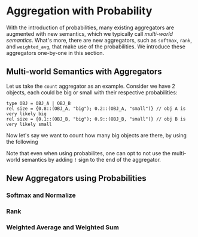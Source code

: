 # Aggregation with Probability

With the introduction of probabilities, many existing aggregators are augmented with new semantics, which we typically call *multi-world semantics*.
What's more, there are new aggregators, such as `softmax`, `rank`, and `weighted_avg`, that make use of the probabilities.
We introduce these aggregators one-by-one in this section.

## Multi-world Semantics with Aggregators

Let us take the `count` aggregator as an example.
Consider we have 2 objects, each could be big or small with their respective probabilities:

``` scl
type OBJ = OBJ_A | OBJ_B
rel size = {0.8::(OBJ_A, "big"); 0.2::(OBJ_A, "small")} // obj A is very likely big
rel size = {0.1::(OBJ_B, "big"); 0.9::(OBJ_B, "small")} // obj B is very likely small
```

Now let's say we want to count how many big objects are there, by using the following

Note that even when using probabilites, one can opt to not use the multi-world semantics by adding `!` sign to the end of the aggregator.

## New Aggregators using Probabilities

### Softmax and Normalize

### Rank

### Weighted Average and Weighted Sum
